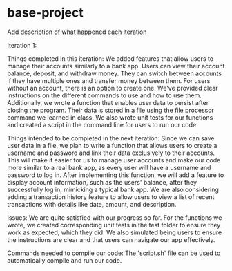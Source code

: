 # base-project

Add description of what happened each iteration

Iteration 1:

Things completed in this iteration:
We added features that allow users to manage their accounts similarly to a bank app. Users can view their account balance, deposit, and withdraw money. They can switch between accounts if they have multiple ones and transfer money between them. For users without an account, there is an option to create one. We've provided clear instructions on the different commands to use and how to use them. Additionally, we wrote a function that enables user data to persist after closing the program. Their data is stored in a file using the file processor command we learned in class. We also wrote unit tests for our functions and created a script in the command line for users to run our code.

Things intended to be completed in the next iteration:
Since we can save user data in a file, we plan to write a function that allows users to create a username and password and link their data exclusively to their accounts. This will make it easier for us to manage user accounts and make our code more similar to a real bank app, as every user will have a username and password to log in. After implementing this function, we will add a feature to display account information, such as the users' balance, after they successfully log in, mimicking a typical bank app.
We are also considering adding a transaction history feature to allow users to view a list of recent transactions with details like date, amount, and description.

Issues:
We are quite satisfied with our progress so far. For the functions we wrote, we created corresponding unit tests in the test folder to ensure they work as expected, which they did. We also simulated being users to ensure the instructions are clear and that users can navigate our app effectively.

Commands needed to compile our code:
The 'script.sh' file can be used to automatically compile and run our code.
